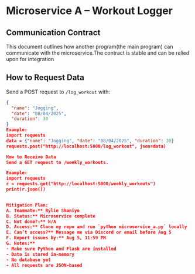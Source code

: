 # Microservice A – Workout Logger
## Communication Contract
This document outlines how another program(the main program) can communicate with the microservice.The contract is stable and can be relied upon for integration

## How to Request Data

Send a POST request to `/log_workout` with:
```json
{
  "name": "Jogging",
  "date": "08/04/2025",
  "duration": 30
}
Example:
import requests
data = {"name": "Jogging", "date": "08/04/2025", "duration": 30}
requests.post("http://localhost:5000/log_workout", json=data)

How to Receive Data
Send a GET request to /weekly_workouts.

Example:
import requests
r = requests.get("http://localhost:5000/weekly_workouts")
print(r.json())


Mitigation Plan:
A. Teammate:** Rylie Shaniyo  
B. Status:** Microservice complete  
C. Not done?:** N/A  
D. Access:** Clone my repo and run `python microservice_a.py` locally  
E. Can’t access?** Message me via Discord or email before Aug 5  
F. Report issues by:** Aug 5, 11:59 PM  
G. Notes:**
- Make sure Python and Flask are installed  
- Data is stored in-memory  
- No database yet  
- All requests are JSON-based

